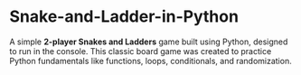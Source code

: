 # Snake-and-Ladder-in-Python
A simple **2-player Snakes and Ladders** game built using Python, designed to run in the console. This classic board game was created to practice Python fundamentals like functions, loops, conditionals, and randomization.
